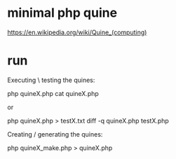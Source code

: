 # minimal php quine

https://en.wikipedia.org/wiki/Quine_(computing)

# run

Executing \ testing the quines:

  php quineX.php
  cat quineX.php
  
or 

  php quineX.php > testX.txt
  diff -q quineX.php testX.php


Creating / generating the quines:

  php quineX_make.php > quineX.php

